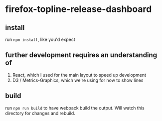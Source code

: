 # firefox-topline-release-dashboard

## install

run `npm install`, like you'd expect

## further development requires an understanding of

1. React, which I used for the main layout to speed up development
2. D3 / Metrics-Graphics, which we're using for now to show lines

## build

run `npm run build` to have webpack build the output. Will watch this directory for changes and rebuild.
